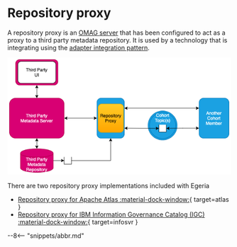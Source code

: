<!-- SPDX-License-Identifier: CC-BY-4.0 -->
<!-- Copyright Contributors to the Egeria project. -->

# Repository proxy

A repository proxy is an [OMAG server](/egeria/concepts/omag-server) that has been configured to
act as a proxy to a third party metadata repository.
It is used by a technology that is integrating using the
[adapter integration pattern](../../../../open-metadata-publication/website/open-metadata-integration-patterns/adapter-integration-pattern.md).

![Repository proxy translating between third party APIs/events and open metadata](repository-proxy.png)

There are two repository proxy implementations included with Egeria

- [Repository proxy for Apache Atlas :material-dock-window:](https://github.com/odpi/egeria-connector-hadoop-ecosystem){ target=atlas }
- [Repository proxy for IBM Information Governance Catalog (IGC) :material-dock-window:](https://github.com/odpi/egeria-connector-ibm-information-server){ target=infosvr }

--8<-- "snippets/abbr.md"
